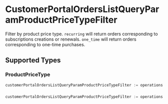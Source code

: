 # CustomerPortalOrdersListQueryParamProductPriceTypeFilter

Filter by product price type. `recurring` will return orders corresponding to subscriptions creations or renewals. `one_time` will return orders corresponding to one-time purchases.


## Supported Types

### ProductPriceType

```go
customerPortalOrdersListQueryParamProductPriceTypeFilter := operations.CreateCustomerPortalOrdersListQueryParamProductPriceTypeFilterProductPriceType(components.ProductPriceType{/* values here */})
```

### 

```go
customerPortalOrdersListQueryParamProductPriceTypeFilter := operations.CreateCustomerPortalOrdersListQueryParamProductPriceTypeFilterArrayOfProductPriceType([]components.ProductPriceType{/* values here */})
```

